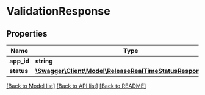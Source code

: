 # ValidationResponse

## Properties
Name | Type | Description | Notes
------------ | ------------- | ------------- | -------------
**app_id** | **string** | app id | [optional] 
**status** | [**\Swagger\Client\Model\ReleaseRealTimeStatusResponseStatus**](ReleaseRealTimeStatusResponseStatus.md) |  | [optional] 

[[Back to Model list]](../README.md#documentation-for-models) [[Back to API list]](../README.md#documentation-for-api-endpoints) [[Back to README]](../README.md)


